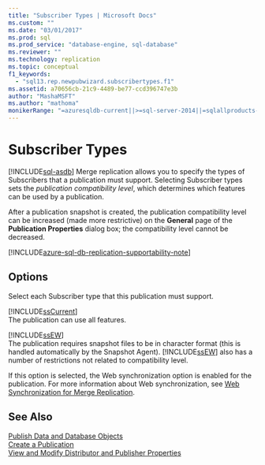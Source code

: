 ```yaml
---
title: "Subscriber Types | Microsoft Docs"
ms.custom: ""
ms.date: "03/01/2017"
ms.prod: sql
ms.prod_service: "database-engine, sql-database"
ms.reviewer: ""
ms.technology: replication
ms.topic: conceptual
f1_keywords: 
  - "sql13.rep.newpubwizard.subscribertypes.f1"
ms.assetid: a70656cb-21c9-4489-be77-ccd396747e3b
author: "MashaMSFT"
ms.author: "mathoma"
monikerRange: "=azuresqldb-current||>=sql-server-2014||=sqlallproducts-allversions"
---
```

# Subscriber Types
[!INCLUDE[sql-asdb](../../includes/applies-to-version/sql-asdb.md)]
  Merge replication allows you to specify the types of Subscribers that a publication must support. Selecting Subscriber types sets the *publication compatibility level*, which determines which features can be used by a publication.  
  
 After a publication snapshot is created, the publication compatibility level can be increased (made more restrictive) on the **General** page of the **Publication Properties** dialog box; the compatibility level cannot be decreased.  

[!INCLUDE[azure-sql-db-replication-supportability-note](../../includes/azure-sql-db-replication-supportability-note.md)]
  
## Options  
 Select each Subscriber type that this publication must support.  
  
 [!INCLUDE[ssCurrent](../../includes/sscurrent-md.md)]  
 The publication can use all features.  
  
 [!INCLUDE[ssEW](../../includes/ssew-md.md)]  
 The publication requires snapshot files to be in character format (this is handled automatically by the Snapshot Agent). [!INCLUDE[ssEW](../../includes/ssew-md.md)] also has a number of restrictions not related to compatibility level.  
  
 If this option is selected, the Web synchronization option is enabled for the publication. For more information about Web synchronization, see [Web Synchronization for Merge Replication](../../relational-databases/replication/web-synchronization-for-merge-replication.md).  
  
## See Also  
 [Publish Data and Database Objects](../../relational-databases/replication/publish/publish-data-and-database-objects.md)   
 [Create a Publication](../../relational-databases/replication/publish/create-a-publication.md)   
 [View and Modify Distributor and Publisher Properties](../../relational-databases/replication/view-and-modify-distributor-and-publisher-properties.md)   
  
  
